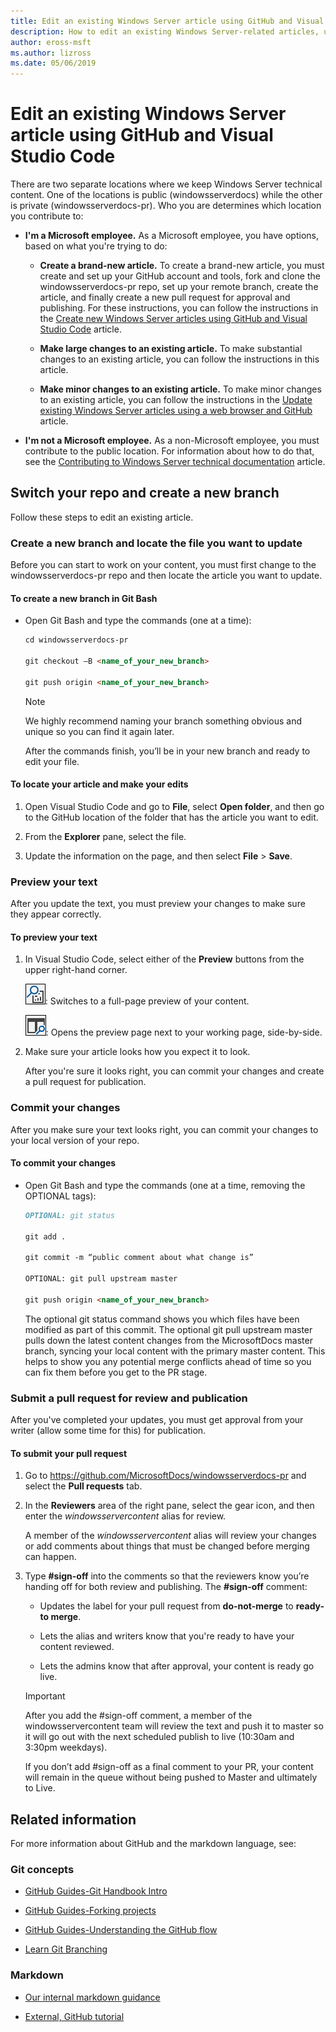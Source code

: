 ```yaml
---
title: Edit an existing Windows Server article using GitHub and Visual Studio Code
description: How to edit an existing Windows Server-related articles, using GitHub and Visual Studio Code, as a Microsoft employee.
author: eross-msft
ms.author: lizross
ms.date: 05/06/2019
---
```


# Edit an existing Windows Server article using GitHub and Visual Studio Code

There are two separate locations where we keep Windows Server technical content. One of the locations is public (windowsserverdocs) while the other is private (windowsserverdocs-pr). Who you are determines which location you contribute to:

- **I'm a Microsoft employee.** As a Microsoft employee, you have options, based on what you're trying to do:

    - **Create a brand-new article.** To create a brand-new article, you must create and set up your GitHub account and tools, fork and clone the windowsserverdocs-pr repo, set up your remote branch, create the article, and finally create a new pull request for approval and publishing. For these instructions, you can follow the instructions in the [Create new Windows Server articles using GitHub and Visual Studio Code](create-new-using-github.md) article.

    - **Make large changes to an existing article.** To make substantial changes to an existing article, you can follow the instructions in this article.

    - **Make minor changes to an existing article.** To make minor changes to an existing article, you can follow the instructions in the [Update existing Windows Server articles using a web browser and GitHub](github-browser-updates.md) article.

- **I'm not a Microsoft employee.** As a non-Microsoft employee, you must contribute to the public location. For information about how to do that, see the [Contributing to Windows Server technical documentation](https://github.com/MicrosoftDocs/windowsserverdocs/blob/master/CONTRIBUTING.md) article.

## Switch your repo and create a new branch

Follow these steps to edit an existing article.

### Create a new branch and locate the file you want to update

Before you can start to work on your content, you must first change to the windowsserverdocs-pr repo and then locate the article you want to update.

#### To create a new branch in Git Bash

- Open Git Bash and type the commands (one at a time):

    ```markdown
    cd windowsserverdocs-pr

    git checkout –B <name_of_your_new_branch>

    git push origin <name_of_your_new_branch>
    ```

    >[!Note]
    >We highly recommend naming your branch something obvious and unique so you can find it again later.

    After the commands finish, you’ll be in your new branch and ready to edit your file.

#### To locate your article and make your edits

1. Open Visual Studio Code and go to **File**, select **Open folder**, and then go to the GitHub location of the folder that has the article you want to edit.

2. From the **Explorer** pane, select the file.

3. Update the information on the page, and then select **File** > **Save**.

### Preview your text

After you update the text, you must preview your changes to make sure they appear correctly.

#### To preview your text

1. In Visual Studio Code, select either of the **Preview** buttons from the upper right-hand corner.

    ![preview button icon](media/create-new-using-github/preview-button-full-page.png): Switches to a full-page preview of your content.

    ![preview button icon](media/create-new-using-github/preview-button-side-by-side.png): Opens the preview page next to your working page, side-by-side.

2. Make sure your article looks how you expect it to look.

    After you're sure it looks right, you can commit your changes and create a pull request for publication.

### Commit your changes

After you make sure your text looks right, you can commit your changes to your local version of your repo.

#### To commit your changes

- Open Git Bash and type the commands (one at a time, removing the OPTIONAL tags):

    ```markdown
    OPTIONAL: git status

    git add .

    git commit -m “public comment about what change is”

    OPTIONAL: git pull upstream master

    git push origin <name_of_your_new_branch>

    ```

    The optional git status command shows you which files have been modified as part of this commit. The optional git pull upstream master pulls down the latest content changes from the MicrosoftDocs master branch, syncing your local content with the primary master content. This helps to show you any potential merge conflicts ahead of time so you can fix them before you get to the PR stage.

### Submit a pull request for review and publication

After you've completed your updates, you must get approval from your writer (allow some time for this) for publication.

#### To submit your pull request

1. Go to https://github.com/MicrosoftDocs/windowsserverdocs-pr and select the **Pull requests** tab.

2. In the **Reviewers** area of the right pane, select the gear icon, and then enter the _windowsservercontent_ alias for review.

    A member of the _windowsservercontent_ alias will review your changes or add comments about things that must be changed before merging can happen.

3. Type **#sign-off** into the comments so that the reviewers know you’re handing off for both review and publishing. The **#sign-off** comment:

    - Updates the label for your pull request from **do-not-merge** to **ready-to merge**.

    - Lets the alias and writers know that you're ready to have your content reviewed.

    - Lets the admins know that after approval, your content is ready go live.

    >[!Important]
    >After you add the #sign-off comment, a member of the windowsservercontent team will review the text and push it to master so it will go out with the next scheduled publish to live (10:30am and 3:30pm weekdays).
    >
    >If you don’t add #sign-off as a final comment to your PR, your content will remain in the queue without being pushed to Master and ultimately to Live.

## Related information

For more information about GitHub and the markdown language, see:

### Git concepts

- [GitHub Guides-Git Handbook Intro](https://guides.github.com/introduction/git-handbook/)

- [GitHub Guides-Forking projects](https://guides.github.com/activities/forking/)

- [GitHub Guides-Understanding the GitHub flow](https://guides.github.com/introduction/flow/)

- [Learn Git Branching](https://learngitbranching.js.org/ (Great for visual learners!))

### Markdown

- [Our internal markdown guidance](https://review.docs.microsoft.com/help/contribute/markdown-reference?branch=master)

- [External, GitHub tutorial](https://www.markdowntutorial.com/)